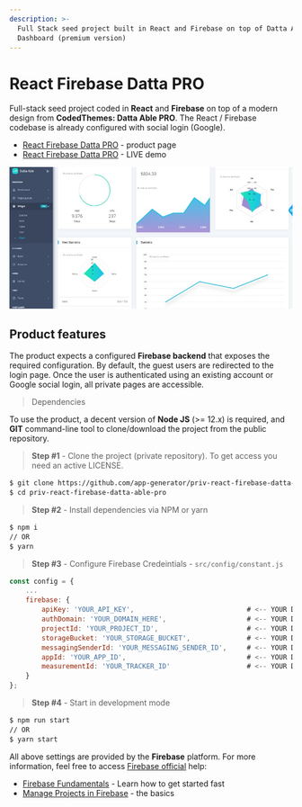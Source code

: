 ```yaml
---
description: >-
  Full Stack seed project built in React and Firebase on top of Datta Able
  Dashboard (premium version)
---
```


# React Firebase Datta PRO

Full-stack seed project coded in **React** and **Firebase** on top of a modern design from **CodedThemes: Datta Able PRO**. The React / Firebase codebase is already configured with social login (Google).

* [React Firebase Datta PRO](https://appseed.us/product/react-firebase-datta-able-pro) - product page
* [React Firebase Datta PRO](https://react-firebase-datta-able-pro.appseed-srv1.com/) - LIVE demo

![React Firebase - Datta Able PRO. ](<../../.gitbook/assets/react-firebase-datta-able-pro-screen-xs (2) (1) (1) (1) (1).jpg>)


## Product features

The product expects a configured **Firebase backend** that exposes the required configuration. By default, the guest users are redirected to the login page. Once the user is authenticated using an existing account or Google social login, all private pages are accessible.

> Dependencies

To use the product, a decent version of **Node JS** (>= 12.x) is required, and **GIT** command-line tool to clone/download the project from the public repository.

> **Step #1** - Clone the project (private repository). To get access you need an active LICENSE.

```bash
$ git clone https://github.com/app-generator/priv-react-firebase-datta-able-pro.git
$ cd priv-react-firebase-datta-able-pro
```

> **Step #2** - Install dependencies via NPM or yarn

```bash
$ npm i
// OR
$ yarn 
```

> **Step #3** - Configure Firebase Credeintials - `src/config/constant.js` 

```javascript
const config = {
    ...
    firebase: {                                               
        apiKey: 'YOUR_API_KEY',                            # <-- YOUR DATA HERE
        authDomain: 'YOUR_DOMAIN_HERE',                    # <-- YOUR DATA HERE 
        projectId: 'YOUR_PROJECT_ID',                      # <-- YOUR DATA HERE
        storageBucket: 'YOUR_STORAGE_BUCKET',              # <-- YOUR DATA HERE
        messagingSenderId: 'YOUR_MESSAGING_SENDER_ID',     # <-- YOUR DATA HERE
        appId: 'YOUR_APP_ID',                              # <-- YOUR DATA HERE
        measurementId: 'YOUR_TRACKER_ID'                   # <-- YOUR DATA HERE
    }
};
```

> **Step #4** - Start in development mode

```bash
$ npm run start 
// OR
$ yarn start 
```

All above settings are provided by the **Firebase** platform. For more information, feel free to access [Firebase official](https://firebase.google.com/docs) help:

* [Firebase Fundamentals](https://firebase.google.com/docs/guides) - Learn how to get started fast
* [Manage Projects in Firebase](https://firebase.google.com/docs/projects/learn-more) - the basics

